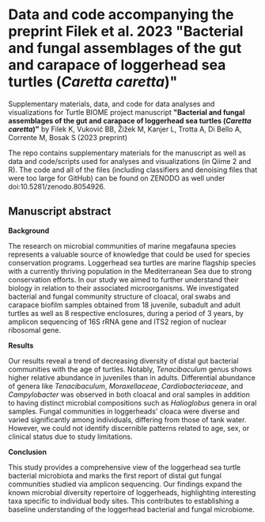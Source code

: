 # Data and code accompanying the preprint Filek et al. 2023 "Bacterial and fungal assemblages of the gut and carapace of loggerhead sea turtles (*Caretta caretta*)"
  
Supplementary materials, data, and code for data analyses and visualizations for Turtle BIOME project manuscript **"Bacterial and fungal assemblages of the gut and carapace of loggerhead sea turtles (*Caretta caretta*)"** by Filek K, Vuković BB, Žižek M, Kanjer L, Trotta A, Di Bello A, Corrente M, Bosak S (2023 preprint)  

The repo contains supplementary materials for the manuscript as well as data and code/scripts used for analyses and visualizations (in Qiime 2 and R). The code and all of the files (including classifiers and denoising files that were too large for GitHub) can be found on ZENODO as well under doi:10.5281/zenodo.8054926.  
  
## Manuscript abstract
**Background**  

The research on microbial communities of marine megafauna species represents a valuable source of knowledge that could be used for species conservation programs. Loggerhead sea turtles are marine flagship species with a currently thriving population in the Mediterranean Sea due to strong conservation efforts. In our study we aimed to further understand their biology in relation to their associated microorganisms. We investigated bacterial and fungal community structure of cloacal, oral swabs and carapace biofilm samples obtained from 18 juvenile, subadult and adult turtles as well as 8 respective enclosures, during a period of 3 years, by amplicon sequencing of 16S rRNA gene and ITS2 region of nuclear ribosomal gene.  

**Results**  

Our results reveal a trend of decreasing diversity of distal gut bacterial communities with the age of turtles. Notably, *Tenacibaculum* genus shows higher relative abundance in juveniles than in adults. Differential abundance of genera like *Tenacibaculum*, *Moraxellaceae*, *Cardiobacteriaceae*, and *Campylobacter* was observed in both cloacal and oral samples in addition to having distinct microbial compositions such as *Halioglobus* genera in oral samples. Fungal communities in loggerheads' cloaca were diverse and varied significantly among individuals, differing from those of tank water. However, we could not identify discernible patterns related to age, sex, or clinical status due to study limitations.  

**Conclusion**  

This study provides a comprehensive view of the loggerhead sea turtle bacterial microbiota and marks the first report of distal gut fungal communities studied via amplicon sequencing. Our findings expand the known microbial diversity repertoire of loggerheads, highlighting interesting taxa specific to individual body sites. This contributes to establishing a baseline understanding of the loggerhead bacterial and fungal microbiome.
